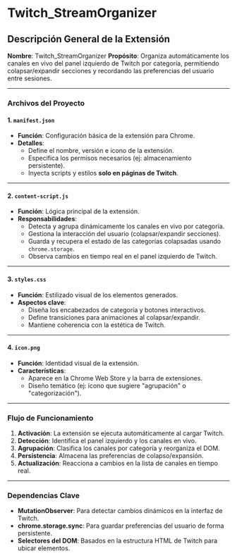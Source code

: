 # Twitch_StreamOrganizer

## **Descripción General de la Extensión**

**Nombre**: Twitch_StreamOrganizer
**Propósito**: Organiza automáticamente los canales en vivo del panel izquierdo de Twitch por categoría, permitiendo colapsar/expandir secciones y recordando las preferencias del usuario entre sesiones.

---

### **Archivos del Proyecto**

#### 1. **`manifest.json`**

- **Función**: Configuración básica de la extensión para Chrome.
- **Detalles**:
  - Define el nombre, versión e ícono de la extensión.
  - Especifica los permisos necesarios (ej: almacenamiento persistente).
  - Inyecta scripts y estilos **solo en páginas de Twitch**.

---

#### 2. **`content-script.js`**

- **Función**: Lógica principal de la extensión.
- **Responsabilidades**:
  - Detecta y agrupa dinámicamente los canales en vivo por categoría.
  - Gestiona la interacción del usuario (colapsar/expandir secciones).
  - Guarda y recupera el estado de las categorías colapsadas usando `chrome.storage`.
  - Observa cambios en tiempo real en el panel izquierdo de Twitch.

---

#### 3. **`styles.css`**

- **Función**: Estilizado visual de los elementos generados.
- **Aspectos clave**:
  - Diseña los encabezados de categoría y botones interactivos.
  - Define transiciones para animaciones al colapsar/expandir.
  - Mantiene coherencia con la estética de Twitch.

---

#### 4. **`icon.png`**

- **Función**: Identidad visual de la extensión.
- **Características**:
  - Aparece en la Chrome Web Store y la barra de extensiones.
  - Diseño temático (ej: ícono que sugiere "agrupación" o "categorización").

---

### **Flujo de Funcionamiento**

1. **Activación**: La extensión se ejecuta automáticamente al cargar Twitch.
2. **Detección**: Identifica el panel izquierdo y los canales en vivo.
3. **Agrupación**: Clasifica los canales por categoría y reorganiza el DOM.
4. **Persistencia**: Almacena las preferencias de colapso/expansión.
5. **Actualización**: Reacciona a cambios en la lista de canales en tiempo real.

---

### **Dependencias Clave**

- **MutationObserver**: Para detectar cambios dinámicos en la interfaz de Twitch.
- **chrome.storage.sync**: Para guardar preferencias del usuario de forma persistente.
- **Selectores del DOM**: Basados en la estructura HTML de Twitch para ubicar elementos.
